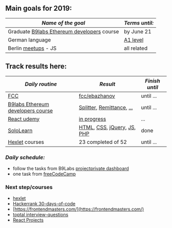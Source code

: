 Main goals for 2019:
----------------------
| *Name of the goal*                            | *Terms until:*          |
| ----------------------------------------------| ----------------------- |
| Graduate [B9labs Ethereum developers](https://academy.b9lab.com/courses/course-v1:B9lab+BLOCKSTARS-ETH-1+2019-03/info) course  | by June 21  |
| German language   | [A1 level](https://monosnap.com/file/mJiDq0H7zfnqn7tHUZtTX6WntzAK5j)  |
| Berlin [meetups](https://www.meetup.com/cities/de/berlin/) - JS       | all related     |

Track results here:
-----------------------
| *Daily routine*                 | *Result*               | *Finish until*|
| --------------------------------| ---------------------- |---------------|
| [FCC](https://www.freecodecamp.org/)| [fcc/ebazhanov](https://www.freecodecamp.org/ebazhanov)| until ... |
| [B9labs Ethereum developers course](https://github.com/Ebazhanov/Ethereum-Developer-Course) | [Splitter](https://github.com/Ebazhanov/smart-contract-splitter-b9lab), [Remittance](https://github.com/Ebazhanov/smart-contract-remittance-b9lab), [...](https://github.com/users/Ebazhanov/projects/1)| until ... |
| [React udemy](https://www.udemy.com/pro-react-redux) | [in progress](https://bazh.netlify.com/) | ... |
| [SoloLearn](https://www.sololearn.com/)| [HTML](https://monosnap.com/file/3UHwPbjEKfbMSCEYxzbGflLtnAEET3), [CSS](https://monosnap.com/file/8tzfHVmP49ZBc2Z06QQDNRoBqSJq7a), [jQuery](https://monosnap.com/file/8WgS8rect32onubYenP8Uo1oIvQixt), [JS](https://monosnap.com/file/NWyeyML4wFxcelTL4bdamo1H0GLkAG), [PHP](https://monosnap.com/file/TnlLhinTeL4OriRfR9RqtvPOARuEaM)| done |
| [Hexlet](https://ru.hexlet.io/courses) courses | 23 completed of 52 | until ... |

### *Daily schedule:*
- follow the tasks from B9Labs [project](https://academy.b9lab.com/courses/)[private dashboard](https://github.com/users/Ebazhanov/projects/1)
- one task from  [freeCodeCamp](https://learn.freecodecamp.org/) 

### Next step/courses
- [hexlet](https://ru.hexlet.io/courses/introduction_to_programming)
- [Hackerrank 30-days-of-code](https://www.hackerrank.com/domains/tutorials/30-days-of-code)
- [https://frontendmasters.com/](https://frontendmasters.com/)
- [toptal interview-questions](https://www.toptal.com/javascript/interview-questions)
- [React Projects](https://gist.github.com/ivan-kleshnin/fe542e5f580c3337258df9230aa8d23b)

